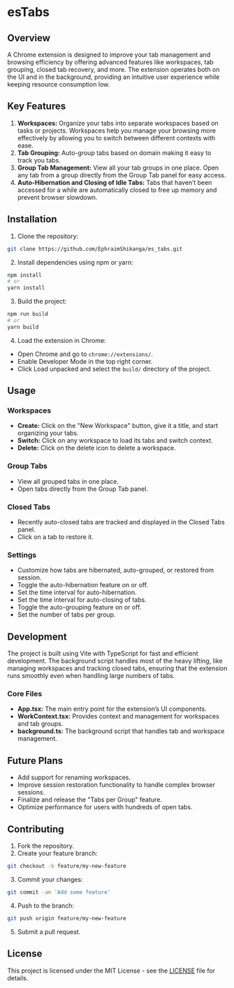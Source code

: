 # esTabs

## Overview

A Chrome extension is designed to improve your tab management and browsing efficiency by offering advanced features like workspaces, tab grouping, closed tab recovery, and more. The extension operates both on the UI and in the background, providing an intuitive user experience while keeping resource consumption low.

## Key Features

1. **Workspaces:** Organize your tabs into separate workspaces based on tasks or projects. Workspaces help you manage your browsing more effectively by allowing you to switch between different contexts with ease.
2. **Tab Grouping:** Auto-group tabs based on domain making it easy to track you tabs.
3. **Group Tab Management:** View all your tab groups in one place. Open any tab from a group directly from the Group Tab panel for easy access.
4. **Auto-Hibernation and Closing of Idle Tabs:** Tabs that haven’t been accessed for a while are automatically closed to free up memory and prevent browser slowdown.

## Installation

1. Clone the repository:

```bash
git clone https://github.com/EphraimShikanga/es_tabs.git
```

2. Install dependencies using npm or yarn:

```bash
npm install
# or
yarn install
```

3. Build the project:

```bash
npm run build
# or
yarn build
```

4. Load the extension in Chrome:

- Open Chrome and go to `chrome://extensions/`.
- Enable Developer Mode in the top right corner.
- Click Load unpacked and select the `build/` directory of the project.

## Usage

### Workspaces

- **Create:** Click on the "New Workspace" button, give it a title, and start organizing your tabs.
- **Switch:** Click on any workspace to load its tabs and switch context.
- **Delete:** Click on the delete icon to delete a workspace.

### Group Tabs

- View all grouped tabs in one place.
- Open tabs directly from the Group Tab panel.

### Closed Tabs

- Recently auto-closed tabs are tracked and displayed in the Closed Tabs panel.
- Click on a tab to restore it.

### Settings

- Customize how tabs are hibernated, auto-grouped, or restored from session.
- Toggle the auto-hibernation feature on or off.
- Set the time interval for auto-hibernation.
- Set the time interval for auto-closing of tabs.
- Toggle the auto-grouping feature on or off.
- Set the number of tabs per group.

## Development

The project is built using Vite with TypeScript for fast and efficient development. The background script handles most of the heavy lifting, like managing workspaces and tracking closed tabs, ensuring that the extension runs smoothly even when handling large numbers of tabs.

### Core Files

- **App.tsx:** The main entry point for the extension’s UI components.
- **WorkContext.tsx:** Provides context and management for workspaces and tab groups.
- **background.ts:** The background script that handles tab and workspace management.

## Future Plans

- Add support for renaming workspaces.
- Improve session restoration functionality to handle complex browser sessions.
- Finalize and release the "Tabs per Group" feature.
- Optimize performance for users with hundreds of open tabs.

## Contributing

1. Fork the repository.
2. Create your feature branch:

```bash
git checkout -b feature/my-new-feature
```

3. Commit your changes:

```bash
git commit -am 'Add some feature'
```

4. Push to the branch:

```bash
git push origin feature/my-new-feature
```

5. Submit a pull request.

## License

This project is licensed under the MIT License - see the [LICENSE](LICENSE) file for details.